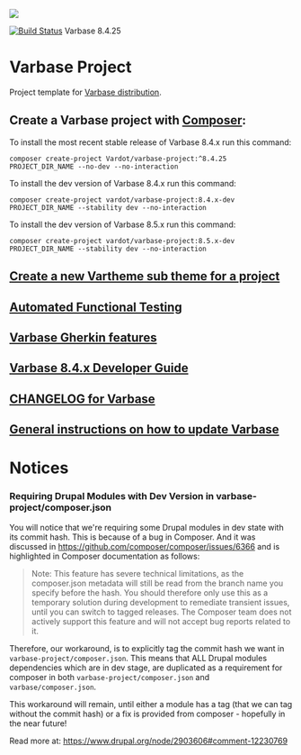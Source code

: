 [![](https://www.drupal.org/files/styles/grid-3/public/project-images/Medium-Logo%20Color%20with%20padding.png)](http://www.drupal.org/project/varbase)

[![Build Status](https://travis-ci.org/Vardot/varbase.svg?branch=8.x-4.25)](https://travis-ci.org/Vardot/varbase/builds/425220206) Varbase 8.4.25

# Varbase Project

Project template for [Varbase distribution](http://www.drupal.org/project/varbase).


## Create a Varbase project with [Composer](https://getcomposer.org/download/):

To install the most recent stable release of Varbase 8.4.x run this command:
```
composer create-project Vardot/varbase-project:^8.4.25 PROJECT_DIR_NAME --no-dev --no-interaction
```

To install the dev version of Varbase 8.4.x run this command:
```
composer create-project vardot/varbase-project:8.4.x-dev PROJECT_DIR_NAME --stability dev --no-interaction
```

To install the dev version of Varbase 8.5.x run this command:
```
composer create-project vardot/varbase-project:8.5.x-dev PROJECT_DIR_NAME --stability dev --no-interaction
```

## [Create a new Vartheme sub theme for a project](https://github.com/Vardot/varbase/tree/8.x-4.x/scripts/README.md)

## [Automated Functional Testing](https://github.com/Vardot/varbase/blob/8.x-4.x/tests/README.md)

## [Varbase Gherkin features](https://github.com/Vardot/varbase/blob/8.x-4.x/tests/features/varbase/README.md)

## [Varbase 8.4.x Developer Guide](https://docs.varbase.vardot.com)

## [CHANGELOG for Varbase](https://github.com/Vardot/varbase/blob/8.x-4.x/CHANGELOG.md)

## [General instructions on how to update Varbase](https://github.com/Vardot/varbase/blob/8.x-4.x/UPDATE.md)




# Notices

### Requiring Drupal Modules with Dev Version in varbase-project/composer.json
You will notice that we're requiring some Drupal modules in dev state with its commit hash. This is because of a bug in Composer. And it was discussed in https://github.com/composer/composer/issues/6366 and is highlighted in Composer documentation as follows:

> Note: This feature has severe technical limitations, as the composer.json metadata will still be read from the branch name you specify before the hash. You should therefore only use this as a temporary solution during development to remediate transient issues, until you can switch to tagged releases. The Composer team does not actively support this feature and will not accept bug reports related to it.

Therefore, our workaround, is to explicitly tag the commit hash we want in `varbase-project/composer.json`. This means that ALL Drupal modules dependencies which are in dev stage, are duplicated as a requirement for composer in both `varbase-project/composer.json` and `varbase/composer.json`.

This workaround will remain, until either a module has a tag (that we can tag without the commit hash) or a fix is provided from composer - hopefully in the near future!

Read more at: https://www.drupal.org/node/2903606#comment-12230769
